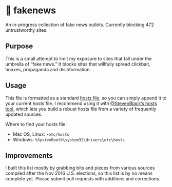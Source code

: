# 🙈 fakenews
An in-progress collection of fake news outlets. Currently blocking 472 untrustworthy sites.

## Purpose
This is a small attempt to limit my exposure to sites that fall under the umbrella of “fake news.” It blocks sites that willfully spread clickbait, hoaxes, propaganda and disinformation.

## Usage
This file is formatted as a standard [hosts file](https://en.wikipedia.org/wiki/Hosts_(file)), so you can simply append it to your current hosts file. I recommend using it with [@StevenBlack’s hosts tool](https://github.com/StevenBlack/hosts), which lets you build a robust hosts file from a variety of frequently updated sources.

Where to find your hosts file:
- Mac OS, Linux: `/etc/hosts`
- Windows: `%SystemRoot%\system32\drivers\etc\hosts`

## Improvements
I built this list mostly by grabbing bits and pieces from various sources compiled after the Nov 2016 U.S. elections, so this list is by no means complete yet. Please submit pull requests with additions and corrections.
